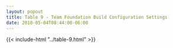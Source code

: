 ```yaml
---
layout: popout
title: Table 9 - Team Foundation Build Configuration Settings
date: 2010-05-04T08:44:00-06:00
---
```


{{< include-html "../table-9.html" >}}
